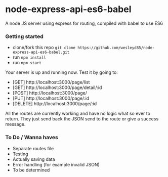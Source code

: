 # node-express-api-es6-babel
A node JS server using express for routing, compiled with babel to use ES6

### Getting started
* clone/fork this repo `git clone https://github.com/wesleyd85/node-express-api-es6-babel.git`
* run `npm install`
* run `npm start`

Your server is up and running now. Test it by going to:
* [GET] http://localhost:3000/page/list
* [GET] http://localhost:3000/page/detail/:id
* [POST] http://localhost:3000/page/
* [PUT] http://localhost:3000/page/:id
* [DELETE] http://localhost:3000/page/:id

All the routes are currently working and have no logic what so ever to return. They just send back the JSON send to the route or give a success message.


### To Do / Wanna haves
* Separate routes file
* Testing
* Actually saving data
* Error handling (for example invalid JSON)
* To be determined 